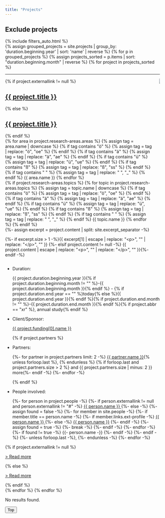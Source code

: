 ```yaml
---
title: "Projects"
---
```

<div>
    <!-- Filter interface -->
    <h2 class="title is-5">Exclude projects</h2>
    {% include filters_auto.html %}
    <!-- Project list -->
    <div>
        <!-- Preparing. Grouping projects by year -->
        {% assign grouped_projects = site.projects | group_by: 'duration.beginning.year' | sort: 'name' | reverse %}
        {% for p in grouped_projects %}
            <!-- Sorting projects by month (reverse) -->
            {% assign projects_sorted = p.items | sort: "duration.beginning.month" | reverse %}
            {% for project in projects_sorted %}
                <div id="{{ project.nr }}" class="singleproject spaced">
                    <hr/>
                    <!-- First row of project info -->
                    <div class="columns">
                        <!-- 1st column: Basic info -->
                        <div class="column projectcontainer content-spaced">
                            {% if project.externallink != null %}
                                <h2 class="title is-5"><i class="fas fa-book-open"></i><a href="{{ project.externallink }}" target="_blank" rel="noopener noreferrer">{{ project.title }} <i class="fas fa-external-link-alt"></i></a></h2>
                            {% else %}
                                <h2 class="title is-5"><i class="fas fa-book-open"></i><a href="{{ project.url }}">{{ project.title }}</a></h2>
                            {% endif %}
                                <!-- Project tags (autogenerated IDs) -->
                                <div class="tags">
                                <!-- Areas -->
                                {% for area in project.research-areas.areas %}
                                    {% assign tag = area.name | downcase %}
                                    {% if tag contains "ö" %}
                                        {% assign tag = tag | replace: "ö", "oe" %}
                                    {% endif %}
                                    {% if tag contains "ä" %}
                                        {% assign tag = tag | replace: "ä", "ae" %}
                                    {% endif %}
                                    {% if tag contains "ü" %}
                                        {% assign tag = tag | replace: "ü", "ue" %}
                                    {% endif %}
                                    {% if tag contains "ß" %}
                                        {% assign tag = tag | replace: "ß", "ss" %}
                                    {% endif %}
                                    {% if tag contains " " %}
                                        {% assign tag = tag | replace: " ", "_" %}
                                    {% endif %}
                                    <span class="tag is-primary {{ tag }}">{{ area.name }}</span>
                                {% endfor %}<br/>
                                {% if project.research-areas.topics %}
                                    <!-- Topics -->
                                    {% for topic in project.research-areas.topics %}
                                        {% assign tag = topic.name | downcase %}
                                        {% if tag contains "ö" %}
                                            {% assign tag = tag | replace: "ö", "oe" %}
                                        {% endif %}
                                        {% if tag contains "ä" %}
                                            {% assign tag = tag | replace: "ä", "ae" %}
                                        {% endif %}
                                        {% if tag contains "ü" %}
                                            {% assign tag = tag | replace: "ü", "ue" %}
                                        {% endif %}
                                        {% if tag contains "ß" %}
                                            {% assign tag = tag | replace: "ß", "ss" %}
                                        {% endif %}
                                        {% if tag contains " " %}
                                            {% assign tag = tag | replace: " ", "_" %}
                                        {% endif %}
                                        <span class="tag is-primary is-light {{ tag }}">{{ topic.name }}</span>
                                    {% endfor %}
                                {% endif %}
                                </div>
                            <!-- Creating an excerpt by splitting at the excerpt separator (see _config.yml). 
                            If the separator has been found (size of result > 1), insert excerpt. Otherwise, insert person's description in full length (if it exists). 
                            Excerpts should begin and end with the excerpt separator, so index 1 of the results contains the actual excerpt.
                            If no excerpt separator has been found, insert the default description (content) it it exists. -->
                            {%- assign excerpt = project.content | split: site.excerpt_separator -%}
                            <p>{%- if excerpt.size > 1 -%}{{ excerpt[1] | escape | replace: "&lt;p&gt;", "" | replace: "&lt;/p&gt;", "" }}
                            {%- elsif project.content != null -%}
                            {{ project.content | escape | replace: "&lt;p&gt;", "" | replace: "&lt;/p&gt;", "" }}{%- endif -%}</p>
                        </div>
                        <!-- 2nd column: Logo (narrow column so it only takes up the space it needs) -->
                        <div class="column is-narrow">
                            <img class="image main-logo" src="{{ project.main-logo }}"/>
                        </div>
                    </div>
                    <!-- Second row of project info: Project facts (duration, funding, partners, people involved) -->
                    <div class="lists mobile">
                        <ul>
                            <!-- "Duration" (if month is given, add. If end year is not given (""), put "today", put annotation
                            "annual study" for XR project -->
                            <li class="duration"><p class="fact-title">Duration:</p><p class="fact">{{ project.duration.beginning.year }}{% if project.duration.beginning.month != "" %}-{{ project.duration.beginning.month }}{% endif %} - {% if project.duration.end.year == "" %}today{% else %}{{ project.duration.end.year }}{% endif %}{% if project.duration.end.month != "" %}-{{ project.duration.end.month }}{% endif %}{% if project.abbr == "xr" %}, <span class="annotation">annual study</span>{% endif %}</p></li>
                            <!-- Since liquid tags print as a newline in the rendered HTML, the added whitespace is stripped here by including hyphens to liquid tags. 
                            Newlines between tags are added for better readability in the code, needed whitespace is encoded (&#32;) -->
                            <!-- "Funding" -->
                            <li class="funding"><p class="fact-title">Client/Sponsor:</p> 
                                <p class="fact"><a href="{{ project.funding[0].link }}">{{ project.funding[0].name }}</a></p>
                            </li>
                            <!-- "Partners" -->
                            {% if project.partners %}
                                <li class="partners"><p class="fact-title">Partners:&#32;</p>
                                <p class="fact">
                                {%- for partner in project.partners limit: 2 -%}
                                    <a href="{{ partner.link }}">{{ partner.name }}</a><!-- Add a comma after the added name if this is not the last iteration of the for loop, i.e. the last person in this project's partner list -->{% unless forloop.last %}, {% endunless %}
                                    {% if forloop.last and project.partners.size > 2 %} and {{ project.partners.size | minus: 2 }} more{%- endif -%}
                                {%- endfor -%}
                                </p>
                                </li>
                            {% endif %}
                            <!-- "People involved" -->
                            <li class="people-involved"><p class="fact-title">People involved:&#32;</p>
                            <p class="fact">
                                {%- for person in project.people -%}
                                    <!-- If an external link is provided in the project data, add the name with an external link -->
                                    {%- if person.externallink != null and person.externallink != "#" -%}
                                        <a href="{{ person.externallink }}" target="_blank" rel="noopener noreferrer">{{ person.name }} <i class="fas fa-external-link-alt"></i></a>
                                    {%- else -%} <!-- If no external link is given, the person in question is either a staff member or no further personal data can be provided -->
                                        <!-- Check if person's name can be found in collection 'people' -->
                                        {%- assign found = false -%}
                                        {%- for member in site.people -%}
                                            <!-- If the names match, add a link to the member's personal data -->
                                            {%- if member.title == person.name -%}
                                                <!-- If person's profile is external, insert external link, otherwise link profile normally -->
                                                {%- if member.links.ext-profile -%}
                                                    <a href="{{ member.links.ext-profile }}" target="_blank" rel="noopener noreferrer">{{ person.name }} <i class="fas fa-external-link-alt"></i></a>
                                                {%- else -%}
                                                    <a href="{{ member.url }}">{{ person.name }}</a>
                                                {%- endif -%}
                                                {%- assign found = true -%}
                                                <!-- Break to prevent further execution of the for loop if the according member has already been found -->
                                                {%- break -%}
                                            {%- endif -%}
                                        {%- endfor -%}
                                        <!-- If the person's name did not match any of the staff members, simply add the name in plain text -->
                                        {%- if found != true -%}
                                            {{- person.name -}}
                                        {%- endif -%}
                                    {%- endif -%}
                                    <!-- Add a comma after the added name if this is not the last iteration of the for loop, i.e. the last person in this project's person list -->
                                    {%- unless forloop.last -%},&#32;{%- endunless -%}
                                {%- endfor -%}
                                </p>
                            </li>
                        </ul>
                    </div>
                <!-- "Read more" -->
                {% if project.externallink != null %}
                    <p><a class="readmore" href="{{ project.externallink }}" target="_blank" rel="noopener noreferrer">> Read more <i class="fas fa-external-link-alt"></i></a></p>
                {% else %}
                    <p><a class="readmore" href="{{ project.url }}">> Read more</a></p>
                {% endif %}
                </div>
            {% endfor %}
        {% endfor %}
        <p id="noresults">No results found.</p>
    </div>
<button onclick="topFunction()" id="top">Top</button> 
</div>
<script src="{{ site.baseurl }}/assets/js/filters_final.js"></script>
<script src="{{ site.baseurl }}/assets/js/to_top.js"></script>
<script>
    // Hide certain filters based on whether or not the corresponding tags have actually been used in the
    // elements on this page (in this case, projects) (tags could also have been used in news articles)
    // Retrieve all project research areas and topics and store them in an array...
    // (In Liquid, they need to be appended to a string first and then split again to form an array)
    {% assign used_tags = "" %}
    {% for project in site.projects %}
        {% for area in project.research-areas.areas %}
            {% assign tag = area.name | downcase %}
            {% if tag contains "ö" %}
                {% assign tag = tag | replace: "ö", "oe" %}
            {% endif %}
            {% if tag contains "ä" %}
                {% assign tag = tag | replace: "ä", "ae" %}
            {% endif %}
            {% if tag contains "ü" %}
                {% assign tag = tag | replace: "ü", "ue" %}
            {% endif %}
            {% if tag contains "ß" %}
                {% assign tag = tag | replace: "ß", "ss" %}
            {% endif %}
            {% if tag contains " " %}
                {% assign tag = tag | replace: " ", "_" %}
            {% endif %}
            {% assign used_tags = used_tags | append: tag | append: ";" %}
        {% endfor %}
        {% for topic in project.research-areas.topics %}
            {% assign tag = topic.name | downcase %}
            {% if tag contains "ö" %}
                {% assign tag = tag | replace: "ö", "oe" %}
            {% endif %}
            {% if tag contains "ä" %}
                {% assign tag = tag | replace: "ä", "ae" %}
            {% endif %}
            {% if tag contains "ü" %}
                {% assign tag = tag | replace: "ü", "ue" %}
            {% endif %}
            {% if tag contains "ß" %}
                {% assign tag = tag | replace: "ß", "ss" %}
            {% endif %}
            {% if tag contains " " %}
                {% assign tag = tag | replace: " ", "_" %}
            {% endif %}
            {% assign used_tags = used_tags | append: tag | append: ";" %}
        {% endfor %}
    {% endfor %}
    {% assign used_tags_arr = used_tags | split: ";" | uniq %}
    // Jsonify the result and save it in a JavaScript variable
    var used_tags_projects = {{ used_tags_arr | jsonify }};
    console.log(used_tags_projects);
    // Get all filters. Since filters are built from all available tags, their
    // IDs will represent a list of all possible tags.
    var all_boxes = document.getElementsByClassName("filter");
    // Prepare an array to store these tags
    var all_tags = [];
    // Iterate over filters and store their IDs in the array
    for (var boxnr = 0; boxnr < all_boxes.length; boxnr++) {
        all_tags.push(all_boxes[boxnr].id);
    }
    // Remove all tags but those that have acutally been used in this page's elements (projects) from the array
    var to_hide = all_tags.filter(function(element) {
        // Return elements that have not been found in the used tags array, which are those that were not used
        return used_tags_projects.indexOf(element) < 0;
    });
    // Iterate over filters to hide and all filters to match IDs
    for (var n = 0; n < to_hide.length; n++) {
        for (var m = 0; m < all_boxes.length; m++) {
            if (all_boxes[m].id == to_hide[n])
                // If IDs match, hide the filters's parent element which in this HTML structure is
                // the div holding the button or checkbox with its label. 
                // If for checkboxes only the box itself were hidden,
                // the label would remain visible.
                all_boxes[m].parentElement.style.display = 'none';
        }
    }
</script>